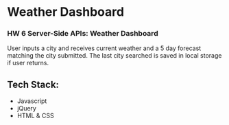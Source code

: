 # Weather Dashboard
### HW 6 Server-Side APIs: Weather Dashboard
User inputs a city and receives current weather and a 5 day forecast matching the city submitted. The last city searched is saved in local storage if user returns.
## Tech Stack:
- Javascript
- jQuery
- HTML & CSS

